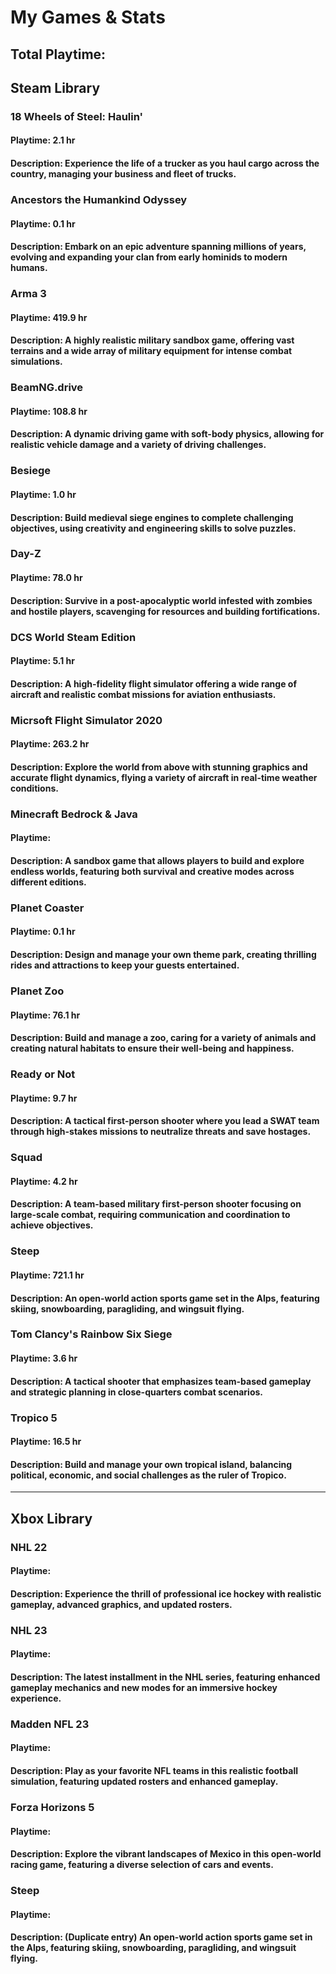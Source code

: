 # My Games & Stats

## Total Playtime:

## Steam Library

### 18 Wheels of Steel: Haulin'
#### Playtime: 2.1 hr
#### Description: Experience the life of a trucker as you haul cargo across the country, managing your business and fleet of trucks.

### Ancestors the Humankind Odyssey
#### Playtime: 0.1 hr
#### Description: Embark on an epic adventure spanning millions of years, evolving and expanding your clan from early hominids to modern humans.

### Arma 3
#### Playtime: 419.9 hr
#### Description: A highly realistic military sandbox game, offering vast terrains and a wide array of military equipment for intense combat simulations.

### BeamNG.drive
#### Playtime: 108.8 hr
#### Description: A dynamic driving game with soft-body physics, allowing for realistic vehicle damage and a variety of driving challenges.

### Besiege
#### Playtime: 1.0 hr
#### Description: Build medieval siege engines to complete challenging objectives, using creativity and engineering skills to solve puzzles.

### Day-Z
#### Playtime: 78.0 hr
#### Description: Survive in a post-apocalyptic world infested with zombies and hostile players, scavenging for resources and building fortifications.

### DCS World Steam Edition
#### Playtime: 5.1 hr
#### Description: A high-fidelity flight simulator offering a wide range of aircraft and realistic combat missions for aviation enthusiasts.

### Micrsoft Flight Simulator 2020
#### Playtime: 263.2 hr
#### Description: Explore the world from above with stunning graphics and accurate flight dynamics, flying a variety of aircraft in real-time weather conditions.

### Minecraft Bedrock & Java
#### Playtime: 
#### Description: A sandbox game that allows players to build and explore endless worlds, featuring both survival and creative modes across different editions.

### Planet Coaster
#### Playtime: 0.1 hr
#### Description: Design and manage your own theme park, creating thrilling rides and attractions to keep your guests entertained.

### Planet Zoo
#### Playtime: 76.1 hr
#### Description: Build and manage a zoo, caring for a variety of animals and creating natural habitats to ensure their well-being and happiness.

### Ready or Not
#### Playtime: 9.7 hr
#### Description: A tactical first-person shooter where you lead a SWAT team through high-stakes missions to neutralize threats and save hostages.

### Squad
#### Playtime: 4.2 hr
#### Description: A team-based military first-person shooter focusing on large-scale combat, requiring communication and coordination to achieve objectives.

### Steep
#### Playtime: 721.1 hr
#### Description: An open-world action sports game set in the Alps, featuring skiing, snowboarding, paragliding, and wingsuit flying.

### Tom Clancy's Rainbow Six Siege
#### Playtime: 3.6 hr
#### Description: A tactical shooter that emphasizes team-based gameplay and strategic planning in close-quarters combat scenarios.

### Tropico 5
#### Playtime: 16.5 hr
#### Description: Build and manage your own tropical island, balancing political, economic, and social challenges as the ruler of Tropico.
---

## Xbox Library

### NHL 22
#### Playtime:
#### Description: Experience the thrill of professional ice hockey with realistic gameplay, advanced graphics, and updated rosters.

### NHL 23
#### Playtime:
#### Description: The latest installment in the NHL series, featuring enhanced gameplay mechanics and new modes for an immersive hockey experience.

### Madden NFL 23
#### Playtime:
#### Description: Play as your favorite NFL teams in this realistic football simulation, featuring updated rosters and enhanced gameplay.

### Forza Horizons 5
#### Playtime:
#### Description: Explore the vibrant landscapes of Mexico in this open-world racing game, featuring a diverse selection of cars and events.

### Steep
#### Playtime:
#### Description: (Duplicate entry) An open-world action sports game set in the Alps, featuring skiing, snowboarding, paragliding, and wingsuit flying.


